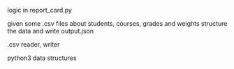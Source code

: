 
logic in report_card.py

given some .csv files about students, courses, grades and weights structure the data and write output.json

.csv reader, writer 

python3 data structures

